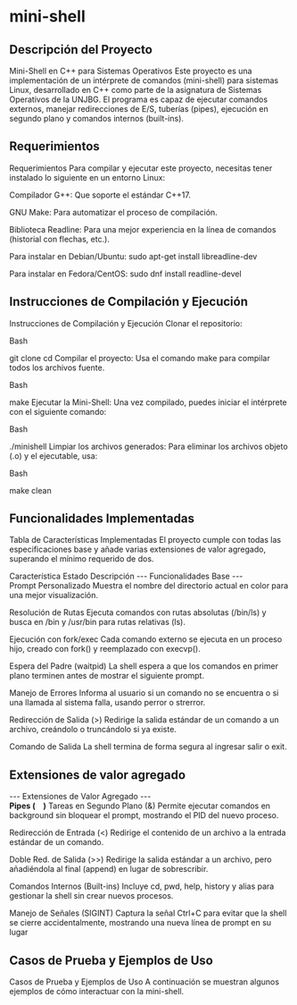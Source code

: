 # mini-shell
## Descripción del Proyecto
Mini-Shell en C++ para Sistemas Operativos
Este proyecto es una implementación de un intérprete de comandos (mini-shell) para sistemas Linux, desarrollado en C++ como parte de la asignatura de Sistemas Operativos de la UNJBG. El programa es capaz de ejecutar comandos externos, manejar redirecciones de E/S, tuberías (pipes), ejecución en segundo plano y comandos internos (built-ins).

## Requerimientos
Requerimientos
Para compilar y ejecutar este proyecto, necesitas tener instalado lo siguiente en un entorno Linux:

Compilador G++: Que soporte el estándar C++17.

GNU Make: Para automatizar el proceso de compilación.

Biblioteca Readline: Para una mejor experiencia en la línea de comandos (historial con flechas, etc.).

Para instalar en Debian/Ubuntu: sudo apt-get install libreadline-dev

Para instalar en Fedora/CentOS: sudo dnf install readline-devel

## Instrucciones de Compilación y Ejecución
Instrucciones de Compilación y Ejecución
Clonar el repositorio:

Bash

git clone <URL-DE-TU-REPOSITORIO>
cd <nombre-del-directorio>
Compilar el proyecto:
Usa el comando make para compilar todos los archivos fuente. 

Bash

make
Ejecutar la Mini-Shell:
Una vez compilado, puedes iniciar el intérprete con el siguiente comando: 

Bash

./minishell
Limpiar los archivos generados:
Para eliminar los archivos objeto (.o) y el ejecutable, usa:

Bash

make clean

## Funcionalidades Implementadas
Tabla de Características Implementadas
El proyecto cumple con todas las especificaciones base y añade varias extensiones de valor agregado, superando el mínimo requerido de dos.

Característica	Estado	Descripción
--- Funcionalidades Base ---		
Prompt Personalizado
Muestra el nombre del directorio actual en color para una mejor visualización. 

Resolución de Rutas
Ejecuta comandos con rutas absolutas (/bin/ls) y busca en /bin y /usr/bin para rutas relativas (ls). 

Ejecución con fork/exec
Cada comando externo se ejecuta en un proceso hijo, creado con fork() y reemplazado con execvp(). 

Espera del Padre (waitpid)
La shell espera a que los comandos en primer plano terminen antes de mostrar el siguiente prompt. 

Manejo de Errores
Informa al usuario si un comando no se encuentra o si una llamada al sistema falla, usando perror o strerror. 

Redirección de Salida (>)
Redirige la salida estándar de un comando a un archivo, creándolo o truncándolo si ya existe. 

Comando de Salida
La shell termina de forma segura al ingresar salir o exit. 

## Extensiones de valor agregado
--- Extensiones de Valor Agregado ---		
**Pipes (`	`)**
Tareas en Segundo Plano (&)	
Permite ejecutar comandos en background sin bloquear el prompt, mostrando el PID del nuevo proceso. 

Redirección de Entrada (<)
Redirige el contenido de un archivo a la entrada estándar de un comando. 

Doble Red. de Salida (>>)
Redirige la salida estándar a un archivo, pero añadiéndola al final (append) en lugar de sobrescribir. 

Comandos Internos (Built-ins)
Incluye cd, pwd, help, history y alias para gestionar la shell sin crear nuevos procesos. 

Manejo de Señales (SIGINT)
Captura la señal Ctrl+C para evitar que la shell se cierre accidentalmente, mostrando una nueva línea de prompt en su lugar

## Casos de Prueba y Ejemplos de Uso
Casos de Prueba y Ejemplos de Uso
A continuación se muestran algunos ejemplos de cómo interactuar con la mini-shell.

